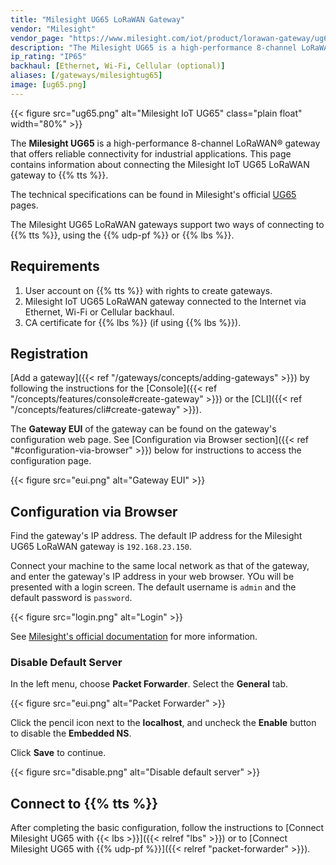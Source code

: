 ```yaml
---
title: "Milesight UG65 LoRaWAN Gateway"
vendor: "Milesight"
vendor_page: "https://www.milesight.com/iot/product/lorawan-gateway/ug65"
description: "The Milesight UG65 is a high-performance 8-channel LoRaWAN® gateway that offers reliable connectivity for industrial applications."
ip_rating: "IP65"
backhaul: [Ethernet, Wi-Fi, Cellular (optional)]
aliases: [/gateways/milesightug65]
image: [ug65.png]
---
```


{{< figure src="ug65.png" alt="Milesight IoT UG65" class="plain float" width="80%" >}}

The **Milesight UG65** is a high-performance 8-channel LoRaWAN® gateway that offers reliable connectivity for industrial applications. This page contains information about connecting the Milesight IoT UG65 LoRaWAN gateway to {{% tts %}}.

<!--more-->

The technical specifications can be found in Milesight's official [UG65](https://www.milesight-iot.com/lorawan/gateway/ug65/) pages.

The Milesight UG65 LoRaWAN gateways support two ways of connecting to {{% tts %}}, using the {{% udp-pf %}} or {{% lbs %}}.

## Requirements

1. User account on {{% tts %}} with rights to create gateways.
2. Milesight IoT UG65 LoRaWAN gateway connected to the Internet via Ethernet, Wi-Fi or Cellular backhaul.
3. CA certificate for {{% lbs %}} (if using {{% lbs %}}).

## Registration

[Add a gateway]({{< ref "/gateways/concepts/adding-gateways" >}}) by following the instructions for the [Console]({{< ref "/concepts/features/console#create-gateway" >}}) or the [CLI]({{< ref "/concepts/features/cli#create-gateway" >}}).

The **Gateway EUI** of the gateway can be found on the gateway's configuration web page. See [Configuration via Browser section]({{< ref "#configuration-via-browser" >}}) below for instructions to access the configuration page.

{{< figure src="eui.png" alt="Gateway EUI" >}}

## Configuration via Browser

Find the gateway's IP address. The default IP address for the Milesight UG65 LoRaWAN gateway is `192.168.23.150`.

Connect your machine to the same local network as that of the gateway, and enter the gateway's IP address in your web browser. YOu will be presented with a login screen. The default username is `admin` and the default password is `password`.

{{< figure src="login.png" alt="Login" >}}

See [Milesight's official documentation](https://www.milesight-iot.com/documents-download) for more information.

### Disable Default Server

In the left menu, choose **Packet Forwarder**. Select the **General** tab.

{{< figure src="eui.png" alt="Packet Forwarder" >}}

Click the pencil icon next to the **localhost**, and uncheck the **Enable** button to disable the **Embedded NS**.

Click **Save** to continue.

{{< figure src="disable.png" alt="Disable default server" >}}

## Connect to {{% tts %}}

After completing the basic configuration, follow the instructions to [Connect Milesight UG65 with {{< lbs >}}]({{< relref "lbs" >}}) or to [Connect Milesight UG65 with {{% udp-pf %}}]({{< relref "packet-forwarder" >}}).
